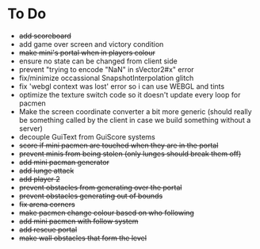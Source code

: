 # To Do

- ~~add scoreboard~~
- add game over screen and victory condition
- ~~make mini's portal when in players colour~~
- ensure no state can be changed from client side
- prevent "trying to encode "NaN" in sVector2#x" error
- fix/minimize occassional SnapshotInterpolation glitch
- fix 'webgl context was lost' error so i can use WEBGL and tints
- optimize the texture switch code so it doesn't update every loop for pacmen
- Make the screen coordinate converter a bit more generic (should really 
be something called by the client in case we build something without a server)
- decouple GuiText from GuiScore systems
- ~~score if mini pacmen are touched when they are in the portal~~
- ~~prevent minis from being stolen (only lunges should break them off)~~
- ~~add mini pacman generator~~
- ~~add lunge attack~~
- ~~add player 2~~
- ~~prevent obstacles from generating over the portal~~
- ~~prevent obstacles generating out of bounds~~
- ~~fix arena corners~~
- ~~make pacmen change colour based on who following~~
- ~~add mini pacmen with follow system~~
- ~~add rescue portal~~
- ~~make wall obstacles that form the level~~
